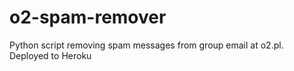 # o2-spam-remover
Python script removing spam messages from group email at o2.pl. Deployed to Heroku
